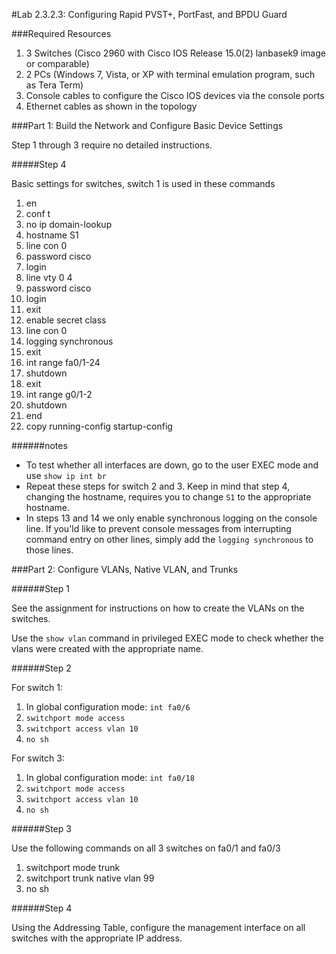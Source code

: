 #Lab 2.3.2.3: Configuring Rapid PVST+, PortFast, and BPDU Guard

###Required Resources
1. 3 Switches (Cisco 2960 with Cisco IOS Release 15.0(2) lanbasek9 image or comparable)
2. 2 PCs (Windows 7, Vista, or XP with terminal emulation program, such as Tera Term)
3. Console cables to configure the Cisco IOS devices via the console ports
4. Ethernet cables as shown in the topology

###Part 1: Build the Network and Configure Basic Device Settings

Step 1 through 3 require no detailed instructions.

#####Step 4

Basic settings for switches, switch 1 is used in these commands

1. en
2. conf t
3. no ip domain-lookup
4. hostname S1
5. line con 0
6. password cisco
7. login
8. line vty 0 4
9. password cisco 
10. login
11. exit
12. enable secret class
13. line con 0
14. logging synchronous
15. exit
16. int range fa0/1-24
17. shutdown
18. exit
19. int range g0/1-2
20. shutdown
21. end
22. copy running-config startup-config

######notes
* To test whether all interfaces are down, go to the user EXEC mode and use `show ip int br`
* Repeat these steps for switch 2 and 3. Keep in mind that step 4, changing the hostname, requires you to change `S1` to the appropriate hostname. 
* In steps 13 and 14 we only enable synchronous logging on the console line. If you'ld like to prevent console messages from interrupting command entry on other lines, simply add the `logging synchronous` to those lines.

###Part 2: Configure VLANs, Native VLAN, and Trunks

######Step 1

See the assignment for instructions on how to create the VLANs on the switches.

Use the `show vlan` command in privileged EXEC mode to check whether the vlans were created with the appropriate name.

######Step 2

For switch 1:

1. In global configuration mode: `int fa0/6`
2. `switchport mode access`
3. `switchport access vlan 10`
4. `no sh`

For switch 3: 

1. In global configuration mode: `int fa0/18`
2. `switchport mode access`
3. `switchport access vlan 10`
4. `no sh` 

######Step 3

Use the following commands on all 3 switches on fa0/1 and fa0/3

1. switchport mode trunk
2. switchport trunk native vlan 99
3. no sh

######Step 4

Using the Addressing Table, configure the management interface on all switches with the appropriate IP address.

